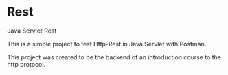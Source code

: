 # Rest
Java Servlet Rest

This is a simple project to test Http-Rest in Java Servlet with Postman.

This project was created to be the backend of an introduction course to the http protocol.
